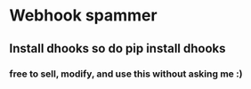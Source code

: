 # Webhook spammer
## Install dhooks so do pip install dhooks
### free to sell, modify, and use this without asking me :)
